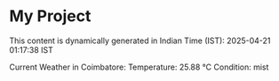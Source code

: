 # My Project

This content is dynamically generated in Indian Time (IST): 2025-04-21 01:17:38 IST


Current Weather in Coimbatore:
Temperature: 25.88 °C
Condition: mist
